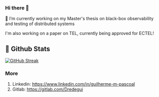 ### Hi there 👋

🔭 I’m currently working on my Master's thesis on black-box observability and testing of distributed systems

I'm also working on a paper on TEL, currently being approved for ECTEL!

## 🌱 Github Stats

<a href="https://git.io/streak-stats"><img src="https://streak-stats.demolab.com?user=Dredegui&theme=dark" alt="GitHub Streak" /></a>

### More

1. Linkedin: https://www.linkedin.com/in/guilherme-m-pascoal
2. Gitlab: https://gitlab.com/Dredegui

<!--
**Dredegui/Dredegui** is a ✨ _special_ ✨ repository because its `README.md` (this file) appears on your GitHub profile.

Here are some ideas to get you started:

- 🔭 I’m currently working on ...
- 🌱 I’m currently learning ...
- 👯 I’m looking to collaborate on ...
- 🤔 I’m looking for help with ...
- 💬 Ask me about ...
- 📫 How to reach me: ...
- 😄 Pronouns: ...
- ⚡ Fun fact: ...
-->
